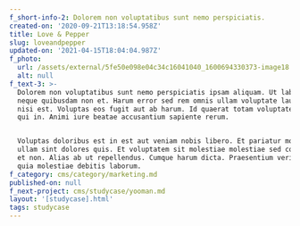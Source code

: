 ```yaml
---
f_short-info-2: Dolorem non voluptatibus sunt nemo perspiciatis.
created-on: '2020-09-21T13:18:54.958Z'
title: Love & Pepper
slug: loveandpepper
updated-on: '2021-04-15T18:04:04.987Z'
f_photo:
  url: /assets/external/5fe50e098e04c34c16041040_1600694330373-image18.jpg
  alt: null
f_text-3: >-
  Dolorem non voluptatibus sunt nemo perspiciatis ipsam aliquam. Ut laborum
  neque quibusdam non et. Harum error sed rem omnis ullam voluptate laudantium
  nisi est. Voluptas eos fugit aut ab harum. Id quaerat totam voluptates aperiam
  qui in. Animi iure beatae accusantium sapiente rerum.


  Voluptas doloribus est in est aut veniam nobis libero. Et pariatur molestiae
  ullam sint dolores quis. Et voluptatem sit molestiae molestiae sed consequatur
  et non. Alias ab ut repellendus. Cumque harum dicta. Praesentium veritatis et
  quia molestiae debitis laborum.
f_category: cms/category/marketing.md
published-on: null
f_next-project: cms/studycase/yooman.md
layout: '[studycase].html'
tags: studycase
---
```



